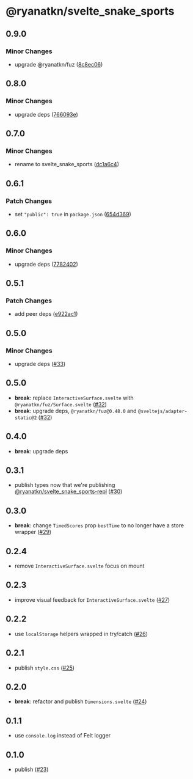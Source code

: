 # @ryanatkn/svelte_snake_sports

## 0.9.0

### Minor Changes

- upgrade @ryanatkn/fuz ([8c8ec06](https://github.com/ryanatkn/svelte_snake_sports/commit/8c8ec06))

## 0.8.0

### Minor Changes

- upgrade deps ([766093e](https://github.com/ryanatkn/svelte_snake_sports/commit/766093e))

## 0.7.0

### Minor Changes

- rename to svelte_snake_sports ([dc1a6c4](https://github.com/ryanatkn/svelte_snake_sports/commit/dc1a6c4))

## 0.6.1

### Patch Changes

- set `"public": true` in `package.json` ([654d369](https://github.com/ryanatkn/svelte_snake_sports/commit/654d369))

## 0.6.0

### Minor Changes

- upgrade deps ([7782402](https://github.com/ryanatkn/svelte_snake_sports/commit/7782402))

## 0.5.1

### Patch Changes

- add peer deps ([e922ac1](https://github.com/ryanatkn/svelte_snake_sports/commit/e922ac1))

## 0.5.0

### Minor Changes

- upgrade deps ([#33](https://github.com/ryanatkn/svelte_snake_sports/pull/33))

## 0.5.0

- **break**: replace `InteractiveSurface.svelte` with `@ryanatkn/fuz/Surface.svelte`
  ([#32](https://github.com/ryanatkn/svelte_snake_sports/pull/32))
- **break**: upgrade deps, `@ryanatkn/fuz@0.48.0` and `@sveltejs/adapter-static@2`
  ([#32](https://github.com/ryanatkn/svelte_snake_sports/pull/32))

## 0.4.0

- **break**: upgrade deps

## 0.3.1

- publish types now that we're publishing
  [@ryanatkn/svelte_snake_sports-repl](https://github.com/ryanatkn/svelte_snake_sports-repl)
  ([#30](https://github.com/ryanatkn/svelte_snake_sports/pull/30))

## 0.3.0

- **break**: change `TimedScores` prop `bestTime` to no longer have a store wrapper
  ([#29](https://github.com/ryanatkn/svelte_snake_sports/pull/29))

## 0.2.4

- remove `InteractiveSurface.svelte` focus on mount

## 0.2.3

- improve visual feedback for `InteractiveSurface.svelte`
  ([#27](https://github.com/ryanatkn/svelte_snake_sports/pull/27))

## 0.2.2

- use `localStorage` helpers wrapped in try/catch
  ([#26](https://github.com/ryanatkn/svelte_snake_sports/pull/26))

## 0.2.1

- publish `style.css`
  ([#25](https://github.com/ryanatkn/svelte_snake_sports/pull/25))

## 0.2.0

- **break**: refactor and publish `Dimensions.svelte`
  ([#24](https://github.com/ryanatkn/svelte_snake_sports/pull/24))

## 0.1.1

- use `console.log` instead of Felt logger

## 0.1.0

- publish
  ([#23](https://github.com/ryanatkn/svelte_snake_sports/pull/23))
